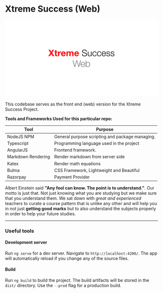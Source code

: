 # Xtreme Success (Web)

![Web Logo](Web.png)

This codebase serves as the front end (web) version for the Xtreme Success Project.

**Tools and Frameworks Used for this particular repo:**

| Tool               | Purpose                                         |
|--------------------|-------------------------------------------------|
| NodeJS NPM         | General purpose scripting and package managing. |
| Typescript         | Programming language used in the project        |
| AngularJS          | Frontend framework.                             |
| Markdown Rendering | Render markdown from server side                |
| Katex              | Render math equations                           |
| Bulma              | CSS Framework, Lightweight and Beautiful        |
| Razorpay           | Payment Provider                                |


Albert Einstein said **"Any fool can know. The point is to understand."**. Our motto is just that. Not just knowing what you are studying but we make sure that you understand them. We sat down with *great and experienced* teachers to curate a course pattern that is unlike any other and will help you in not just **getting good marks** but to also understand the subjects properly in order to help your future studies.

---
### Useful tools
#### Development server
Run `ng serve` for a dev server. Navigate to `http://localhost:4200/`. The app will automatically reload if you change any of the source files.

#### Build
Run `ng build` to build the project. The build artifacts will be stored in the `dist/` directory. Use the `--prod` flag for a production build.
